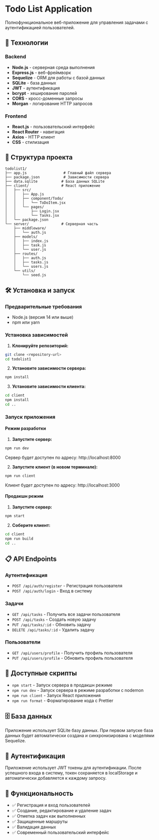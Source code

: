 # Todo List Application

Полнофункциональное веб-приложение для управления задачами с аутентификацией пользователей.

## 🚀 Технологии

### Backend
- **Node.js** - серверная среда выполнения
- **Express.js** - веб-фреймворк
- **Sequelize** - ORM для работы с базой данных
- **SQLite** - база данных
- **JWT** - аутентификация
- **bcrypt** - хеширование паролей
- **CORS** - кросс-доменные запросы
- **Morgan** - логирование HTTP запросов

### Frontend
- **React.js** - пользовательский интерфейс
- **React Router** - навигация
- **Axios** - HTTP клиент
- **CSS** - стилизация

## 📁 Структура проекта

```
todolist1/
├── app.js                 # Главный файл сервера
├── package.json           # Зависимости сервера
├── data.sqlite           # База данных SQLite
├── client/               # React приложение
│   ├── src/
│   │   ├── App.js
│   │   ├── component/Todo/
│   │   │   └── ToDoItem.jsx
│   │   └── pages/
│   │       ├── Login.jsx
│   │       └── Tasks.jsx
│   └── package.json
└── server/               # Серверная часть
    ├── middleware/
    │   └── auth.js
    ├── models/
    │   ├── index.js
    │   ├── task.js
    │   └── user.js
    ├── routes/
    │   ├── auth.js
    │   ├── tasks.js
    │   └── users.js
    └── utils/
        └── seed.js
```

## 🛠️ Установка и запуск

### Предварительные требования
- Node.js (версия 14 или выше)
- npm или yarn

### Установка зависимостей

1. **Клонируйте репозиторий:**
```bash
git clone <repository-url>
cd todolist1
```

2. **Установите зависимости сервера:**
```bash
npm install
```

3. **Установите зависимости клиента:**
```bash
cd client
npm install
cd ..
```

### Запуск приложения

#### Режим разработки

1. **Запустите сервер:**
```bash
npm run dev
```
Сервер будет доступен по адресу: http://localhost:8000

2. **Запустите клиент (в новом терминале):**
```bash
npm run client
```
Клиент будет доступен по адресу: http://localhost:3000

#### Продакшн режим

1. **Запустите сервер:**
```bash
npm start
```

2. **Соберите клиент:**
```bash
cd client
npm run build
cd ..
```

## 📋 API Endpoints

### Аутентификация
- `POST /api/auth/register` - Регистрация пользователя
- `POST /api/auth/login` - Вход в систему

### Задачи
- `GET /api/tasks` - Получить все задачи пользователя
- `POST /api/tasks` - Создать новую задачу
- `PUT /api/tasks/:id` - Обновить задачу
- `DELETE /api/tasks/:id` - Удалить задачу

### Пользователи
- `GET /api/users/profile` - Получить профиль пользователя
- `PUT /api/users/profile` - Обновить профиль пользователя

## 🔧 Доступные скрипты

- `npm start` - Запуск сервера в продакшн режиме
- `npm run dev` - Запуск сервера в режиме разработки с nodemon
- `npm run client` - Запуск React приложения
- `npm run format` - Форматирование кода с Prettier

## 🗄️ База данных

Приложение использует SQLite базу данных. При первом запуске база данных будет автоматически создана и синхронизирована с моделями Sequelize.

## 🔐 Аутентификация

Приложение использует JWT токены для аутентификации. После успешного входа в систему, токен сохраняется в localStorage и автоматически добавляется к каждому запросу.

## 📝 Функциональность

- ✅ Регистрация и вход пользователей
- ✅ Создание, редактирование и удаление задач
- ✅ Отметка задач как выполненных
- ✅ Защищенные маршруты
- ✅ Валидация данных
- ✅ Современный пользовательский интерфейс